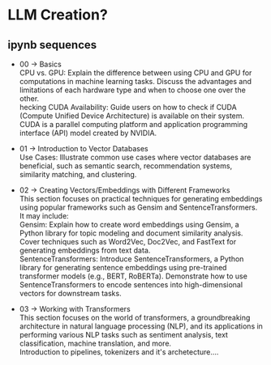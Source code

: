 # LLM Creation?

<!-- ## Commands Need to be Excuted

```pwsh
New-ItemProperty -Path "HKLM:\SYSTEM\CurrentControlSet\Control\FileSystem" -Name "LongPathsEnabled" -Value 1 -PropertyType DWORD -Force
``` -->

## ipynb sequences

* 00 -> Basics</br>
CPU vs. GPU: Explain the difference between using CPU and GPU for computations in machine learning tasks. Discuss the advantages and limitations of each hardware type and when to choose one over the other.
</br>hecking CUDA Availability: Guide users on how to check if CUDA (Compute Unified Device Architecture) is available on their system. CUDA is a parallel computing platform and application programming interface (API) model created by NVIDIA.

* 01 -> Introduction to Vector Databases</br>
Use Cases: Illustrate common use cases where vector databases are beneficial, such as semantic search, recommendation systems, similarity matching, and clustering.

* 02 -> Creating Vectors/Embeddings with Different Frameworks</br>
This section focuses on practical techniques for generating embeddings using popular frameworks such as Gensim and SentenceTransformers. It may include:
</br>Gensim: Explain how to create word embeddings using Gensim, a Python library for topic modeling and document similarity analysis. Cover techniques such as Word2Vec, Doc2Vec, and FastText for generating embeddings from text data.
</br>SentenceTransformers: Introduce SentenceTransformers, a Python library for generating sentence embeddings using pre-trained transformer models (e.g., BERT, RoBERTa). Demonstrate how to use SentenceTransformers to encode sentences into high-dimensional vectors for downstream tasks.

* 03 -> Working with Transformers</br>
This section focuses on the world of transformers, a groundbreaking architecture in natural language processing (NLP), and its applications in performing various NLP tasks such as sentiment analysis, text classification, machine translation, and more.</br>Introduction to pipelines, tokenizers and it's archetecture....
